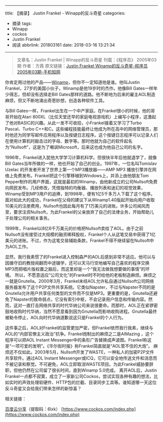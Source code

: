  ---
title: 【摘录】 Justin Frankel - Winapp的反斗奇星
categories:
  - 摘录
tags:
  - Winapp
  - cockos
  - Justin Frankel
  - 阅读
abbrlink: 201803161
date: 2018-03-16 13:21:34
---

>文章名：Justin Frankel | Winapp的反斗奇星
>刊载：《程序员》 2005年03期
>作者：方茜
>原文链接：[Justin Frankel Winamp的反斗奇星-程序员2005年03期-手机知网](http://www.cnki.com.cn/Article/CJFDTotal-ITSJ200503001.htm)
 
你肯定用过他的产品——[Winamp](http://www.winamp.com/)，但你不一定知道他是谁。他叫Justin Frankel，27岁的美国小伙子，Winamp是他19岁时的杰作。他像Bill Gates一样年少得志，但却没有选择走Bill Gates那样的道路。他不断地为后来的雇主AOL制造麻烦，但又不断地涌出奇思妙想，创造各种软件工具。

与Bill Gates一样，Frankel出生在一个中产家庭。在Frankel很小的时候，他的哥哥开始在Atari 800XL（比任天堂还早的家庭电视游戏机）上编写小程序，这激起了他对BASIC的兴趣。从此一发不可收拾，小Frankel接着又学习了Turbo Pascal、Turbo C++和C。这些编程技能最终让他成为所在高中的网络管理员，那时他还为同学写邮件应用程序以及按键日志程序。这个按键日志程序可以记录人们在使用计算机时敲击过的字母、数字等。那时他就为自己的软件起名为“Nullsoft”，这是为了嘲讽Microsoft，后来这也成为他自己公司的名字。

1996年，Frankel进入犹他大学学习计算机科学。但很快半年后他就退学了，就像Bill Gates当年所做的一样，他也开始了自己的创业。1997年，一位名叫Tomislav Uzelac 的开发者开发了世界上第一个MP3播放器——AMP MP3 播放引擎并在网络上免费发布。Frankel把这个引擎移植到Windows上，并添上由他朋友Tom Pepper制作的用户界面，这就是最初的Winamp，由他新成立的公司Nullsoft免费向网民发布。几经修改，凭借独特的均衡器、播放列表和迷幻的视觉效果，Winamp受到MP3用户的追捧，到1998年，便有1亿5千多万人下载了这个程序。面对如此大的成功，Frankel在父母的建议下从Winamp1.40版起开始向用户收取10美元的注册费用，Nullsoft也因此每月有了1万美元的进账。许多公司闻风而至，要求注资Nullsoft，为此Frankel的父亲放弃了自己的法律业务，开始帮助儿子处理公司的相关事务。

1999年，Frankel以8亿6千万美元的价格把Nullsoft卖给了AOL。由于之前Nullsoft没有接受过大规模的融资稀释股权，Frankel个人从这笔交易中获得了1亿美元的进账。不过，作为这笔交易辅助条款，Frankel不得不继续留在Nullsoft中为AOL工作。

显然，我行我素惯了的Frankel进入控制森严的AOL后感到非常不适应。他可以与因循守旧的教授闹翻而中途辍学，还可以天马行空地编写自己喜欢的程序交换MP3而把唱片版权置之脑后，而这里却是一个“我无法做我想要做的事情”的环境。
所以，不愿意适应“公司文化”的Frankel时不时给他的老板制造麻烦。麻烦之一就是Gnutella。2000年3月，Frankel未经AOL允许私自通过Nullsoft公司网络服务器发布了这个P2P文件共享系统。它类似Napster，不过与Napster不同的是Gnutella允许用户共享任何类型的文件而不仅是MP3。更重要的是，Gnutella还避免了Napster的致命弱点，它没有索引中枢，不会记录用户信息和传输内容。然而，这对一直打击网络共享的时代华纳公司来说很要命。而那时，AOL正在紧锣密鼓地收购时代华纳，当然不愿意看到因为Gnutella而影响收购进程。Gnutella最终被勒令停止，AOL向时代华纳道歉说这只是Frankel的个人行为。

这件事之后，AOL对Frankel的监管更加严密，但Frankel依然我行我素，继续与AOL的“内部官僚主义政治”抗争。Frankel炮制出的麻烦之二是AIMazing ，这个程序可以把AOL Instant Messenger中的条形广告替换成声波图。Frankel称这是“一项可爱的发明”。《华尔街时报》称Frankel简直就是“AOL管不住的大炮”。 
麻烦还不仅如此。2003年5月，Nullsoft开发了WASTE，一种私人的加密P2P文件共享软件。通过AOL Instant Messenger或ICQ，它可以安全地传送文件和消息而不被记录和察觉。不可避免，AOL立即取消WASTE项目。为此Frankel威胁要辞职，但他仍然在公司留了很长时间，直到Winamp 5.0完成。
离开AOL后，Justin Frankel一点都不寂寞，成立了一家新公司Cockos，尝试实现各种有趣的想法，比如实时的声效处理软硬件、HTTP包的拦截、目录同步工具等。谁知道哪一天这位反斗奇星又会给我们带来怎样的新惊喜？

相关链接：

[百度云分享](https://pan.baidu.com/s/1tkjCIvCRz5J4dt3FxU4WOA)（提取码：6lxk）
[https://www.cockos.com/index.php](https://www.cockos.com/index.php)
